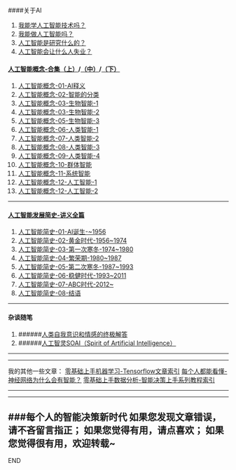 ####关于AI
1. [我能学人工智能技术吗？](https://www.jianshu.com/p/7da56db81fa0)
1. [我能做人工智能吗？](https://www.jianshu.com/p/b50a12da6e70)
1. [人工智能是研究什么的？](https://www.jianshu.com/p/ff0cb12c226d)
1. [人工智能会让什么人失业？](https://www.jianshu.com/p/d78c3664e42d)



#### [人工智能概念-合集（上）](https://www.jianshu.com/p/2134f94b961f)/[（中）](https://www.jianshu.com/p/5b2e5fc3b575)/[（下）](https://www.jianshu.com/p/6386329296c5)



1. [人工智能概念-01-AI释义](https://www.jianshu.com/p/7b2f058130ee)
1. [人工智能概念-02-智能的分类](https://www.jianshu.com/p/5d944214fed0)
1. [人工智能概念-03-生物智能-1](https://www.jianshu.com/p/1980fd8bb2d4)
1. [人工智能概念-03-生物智能-2](https://www.jianshu.com/p/afa2dbc57f46)
1. [人工智能概念-05-生物智能-3](https://www.jianshu.com/p/64cb81157565)
1. [人工智能概念-06-人类智能-1](https://www.jianshu.com/p/a1ba0df5ad24)
1. [人工智能概念-07-人类智能-2](https://www.jianshu.com/p/a164a8f827ff)
1. [人工智能概念-08-人类智能-3](https://www.jianshu.com/p/d1e11e8a64ec)
1. [人工智能概念-09-人类智能-4](https://www.jianshu.com/p/e38eecb82293)
1. [人工智能概念-10-群体智能](https://www.jianshu.com/p/396c34e7ce39)
1. [人工智能概念-11-系统智能](https://www.jianshu.com/p/9fa9154c7a0d)
1. [人工智能概念-12-人工智能-1](https://www.jianshu.com/p/ad96f2234d8f)
1. [人工智能概念-12-人工智能-2](https://www.jianshu.com/p/cd8fbecf8c5c)

---

#### [人工智能发展简史-讲义全篇](https://www.jianshu.com/p/0fed5efab3e5)
1. [人工智能简史-01-AI诞生-~1956](https://www.jianshu.com/p/4a0c352bcc75)
1. [人工智能简史-02-黄金时代-1956~1974](https://www.jianshu.com/p/6e5bf993ee95)
1. [人工智能简史-03-第一次寒冬-1974~1980](https://www.jianshu.com/p/39d343f89cf8)
1. [人工智能简史-04-繁荣期-1980~1987](https://www.jianshu.com/p/3b4442db9fc1)
1. [人工智能简史-05-第二次寒冬-1987~1993](https://www.jianshu.com/p/8ffe05c649a0)
1. [人工智能简史-06-稳健时代-1993~2011](https://www.jianshu.com/p/ded7e8dc221d)
1. [人工智能简史-07-ABC时代-2012~](https://www.jianshu.com/p/1f560f02333a)
1. [人工智能简史-08-结语](https://www.jianshu.com/p/e31eba5dfa24)



---

#### 杂谈随笔
1. ######[人类自我意识和情感的终极解答](https://www.jianshu.com/p/8f3d9e2d09d0)
1. ######[人工智灵SOAI（Spirit of Artificial Intelligence）](https://www.jianshu.com/p/520e3e193456)




---
---
我的其他一些文章：
[零基础上手机器学习-Tensorflow文章索引](https://www.jianshu.com/p/5f71834899ef)
[每个人都能看懂-神经网络为什么会有智能？](https://www.jianshu.com/p/7fb9edd69a3d)
[零基础上手数据分析-智能决策上手系列教程索引](https://www.jianshu.com/p/0d2e46e69f58)



---
---
###每个人的智能决策新时代
如果您发现文章错误，请不吝留言指正；
如果您觉得有用，请点喜欢；
如果您觉得很有用，欢迎转载~
---
END